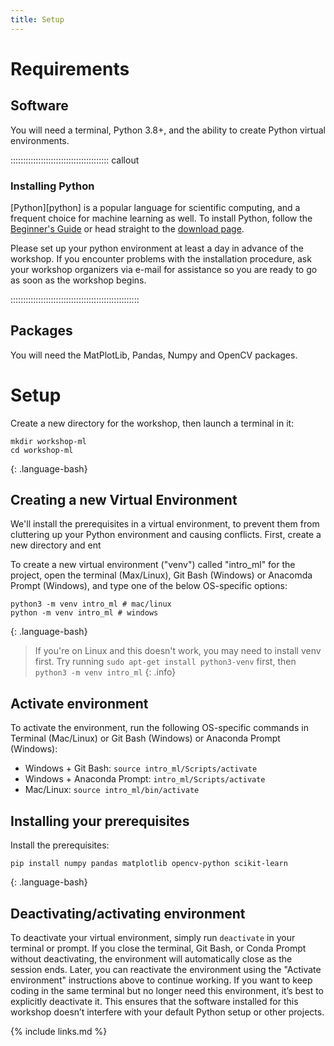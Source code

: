 ```yaml
---
title: Setup
---
```

# Requirements

## Software

You will need a terminal, Python 3.8+, and the ability to create Python virtual environments.

::::::::::::::::::::::::::::::::::::::: callout

### Installing Python

[Python][python] is a popular language for scientific computing, and a frequent choice
for machine learning as well.
To install Python, follow the [Beginner's Guide](https://wiki.python.org/moin/BeginnersGuide/Download) or head straight to the [download page](https://www.python.org/downloads/).

Please set up your python environment at least a day in advance of the workshop.
If you encounter problems with the installation procedure, ask your workshop organizers via e-mail for assistance so
you are ready to go as soon as the workshop begins.

:::::::::::::::::::::::::::::::::::::::::::::::::::

## Packages

You will need the MatPlotLib, Pandas, Numpy and OpenCV packages. 

# Setup

Create a new directory for the workshop, then launch a terminal in it:

~~~
mkdir workshop-ml
cd workshop-ml
~~~
{: .language-bash}

## Creating a new Virtual Environment
We'll install the prerequisites in a virtual environment, to prevent them from cluttering up your Python environment and causing conflicts.
First, create a new directory and ent

To create a new virtual environment ("venv") called "intro_ml" for the project, open the terminal (Max/Linux), Git Bash (Windows) or Anacomda Prompt (Windows), and type one of the below OS-specific options:

~~~
python3 -m venv intro_ml # mac/linux
python -m venv intro_ml # windows
~~~
{: .language-bash}

> If you're on Linux and this doesn't work, you may need to install venv first. Try running `sudo apt-get install python3-venv` first, then `python3 -m venv intro_ml`
{: .info}

## Activate environment
To activate the environment, run the following OS-specific commands in Terminal (Mac/Linux) or Git Bash (Windows) or Anaconda Prompt (Windows):

* Windows + Git Bash: `source intro_ml/Scripts/activate`
* Windows + Anaconda Prompt: `intro_ml/Scripts/activate`
* Mac/Linux: `source intro_ml/bin/activate`

## Installing your prerequisites

Install the prerequisites:

~~~
pip install numpy pandas matplotlib opencv-python scikit-learn
~~~
{: .language-bash}

## Deactivating/activating environment
To deactivate your virtual environment, simply run `deactivate` in your terminal or prompt. If you close the terminal, Git Bash, or Conda Prompt without deactivating, the environment will automatically close as the session ends. Later, you can reactivate the environment using the "Activate environment" instructions above to continue working. If you want to keep coding in the same terminal but no longer need this environment, it’s best to explicitly deactivate it. This ensures that the software installed for this workshop doesn’t interfere with your default Python setup or other projects.

{% include links.md %}
